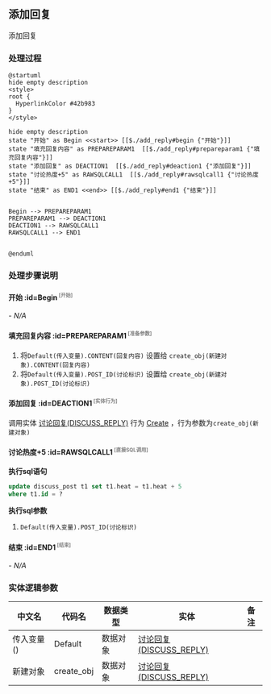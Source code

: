 ## 添加回复 <!-- {docsify-ignore-all} -->

   添加回复

### 处理过程

```plantuml
@startuml
hide empty description
<style>
root {
  HyperlinkColor #42b983
}
</style>

hide empty description
state "开始" as Begin <<start>> [[$./add_reply#begin {"开始"}]]
state "填充回复内容" as PREPAREPARAM1  [[$./add_reply#prepareparam1 {"填充回复内容"}]]
state "添加回复" as DEACTION1  [[$./add_reply#deaction1 {"添加回复"}]]
state "讨论热度+5" as RAWSQLCALL1  [[$./add_reply#rawsqlcall1 {"讨论热度+5"}]]
state "结束" as END1 <<end>> [[$./add_reply#end1 {"结束"}]]


Begin --> PREPAREPARAM1
PREPAREPARAM1 --> DEACTION1
DEACTION1 --> RAWSQLCALL1
RAWSQLCALL1 --> END1


@enduml
```


### 处理步骤说明

#### 开始 :id=Begin<sup class="footnote-symbol"> <font color=gray size=1>[开始]</font></sup>



*- N/A*
#### 填充回复内容 :id=PREPAREPARAM1<sup class="footnote-symbol"> <font color=gray size=1>[准备参数]</font></sup>



1. 将`Default(传入变量).CONTENT(回复内容)` 设置给  `create_obj(新建对象).CONTENT(回复内容)`
2. 将`Default(传入变量).POST_ID(讨论标识)` 设置给  `create_obj(新建对象).POST_ID(讨论标识)`

#### 添加回复 :id=DEACTION1<sup class="footnote-symbol"> <font color=gray size=1>[实体行为]</font></sup>



调用实体 [讨论回复(DISCUSS_REPLY)](module/Team/discuss_reply.md) 行为 [Create](module/Team/discuss_reply#行为) ，行为参数为`create_obj(新建对象)`

#### 讨论热度+5 :id=RAWSQLCALL1<sup class="footnote-symbol"> <font color=gray size=1>[直接SQL调用]</font></sup>



<p class="panel-title"><b>执行sql语句</b></p>

```sql
update discuss_post t1 set t1.heat = t1.heat + 5 
where t1.id = ?
```

<p class="panel-title"><b>执行sql参数</b></p>

1. `Default(传入变量).POST_ID(讨论标识)`


#### 结束 :id=END1<sup class="footnote-symbol"> <font color=gray size=1>[结束]</font></sup>



*- N/A*



### 实体逻辑参数

|    中文名   |    代码名    |  数据类型    |  实体   |备注 |
| --------| --------| -------- | -------- | --------   |
|传入变量(<i class="fa fa-check"/></i>)|Default|数据对象|[讨论回复(DISCUSS_REPLY)](module/Team/discuss_reply.md)||
|新建对象|create_obj|数据对象|[讨论回复(DISCUSS_REPLY)](module/Team/discuss_reply.md)||
